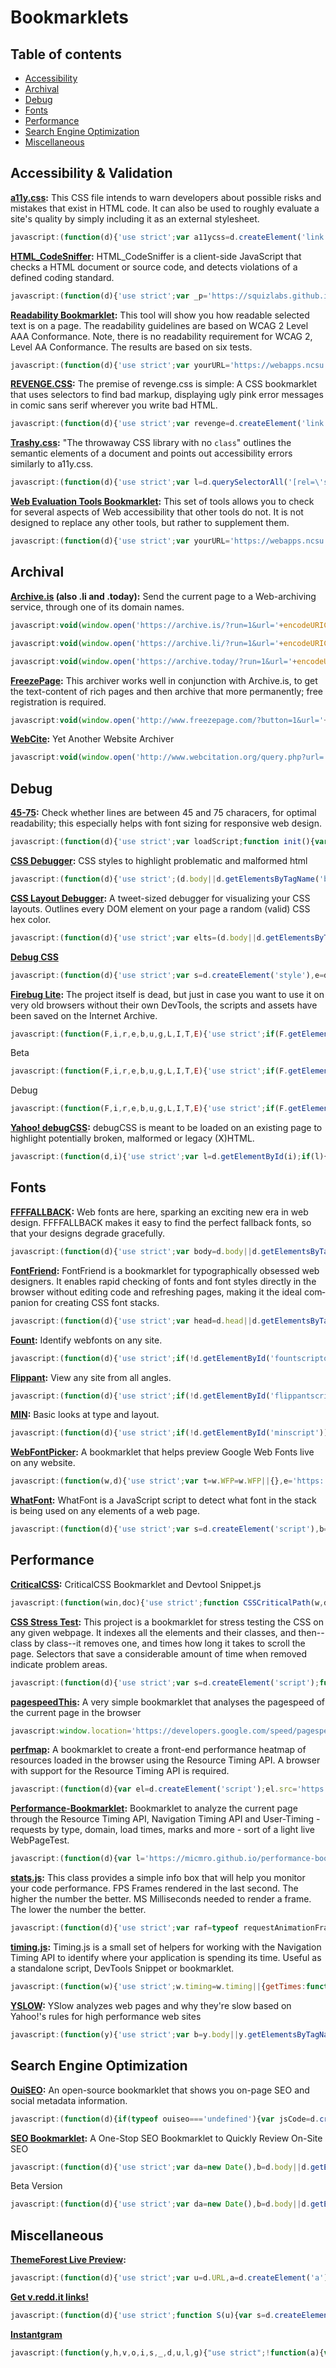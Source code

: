# Bookmarklets

## Table of contents
* [Accessibility](#accessibility--validation)
* [Archival](#archival)
* [Debug](#debug)
* [Fonts](#fonts)
* [Performance](#performance)
* [Search Engine Optimization](#search-engine-optimization)
* [Miscellaneous](#miscellaneous)

## Accessibility & Validation
**[a11y.css](https://github.com/ffoodd/a11y.css):** This CSS file intends to warn developers about possible risks and mistakes that exist in HTML code. It can also be used to roughly evaluate a site's quality by simply including it as an external stylesheet.

```javascript
javascript:(function(d){'use strict';var a11ycss=d.createElement('link');a11ycss.href='https://rawgit.com/ffoodd/a11y.css/master/css/a11y-en.css';a11ycss.rel='stylesheet';a11ycss.media='all';(d.body||d.getElementsByTagName('body')[0]).appendChild(a11ycss);})(document);
```

**[HTML_CodeSniffer](https://github.com/squizlabs/HTML_CodeSniffer):** HTML_CodeSniffer is a client-side JavaScript that checks a HTML document or source code, and detects violations of a defined coding standard.

```javascript
javascript:(function(d){'use strict';var _p='https://squizlabs.github.io/HTML_CodeSniffer/build/',options={path:_p};function _i(s,cb){var sc=d.createElement('script');sc.onload=function(){sc.onload=null;sc.onreadystatechange=null;cb.call(this);};sc.onreadystatechange=function(){if(/^(complete|loaded)$/.test(this.readyState)===true){sc.onreadystatechange=null;sc.onload();}};sc.src=s;(d.head||d.getElementsByTagName('head')[0]).appendChild(sc);}_i(_p+'HTMLCS.js',function(){HTMLCSAuditor.run('WCAG2AA',null,options);});})(document);
```

**[Readability Bookmarklet](http://accessibility.oit.ncsu.edu/tools/readability/):** This tool will show you how readable selected text is on a page. The readability guidelines are based on WCAG 2 Level AAA Conformance. Note, there is no readability requirement for WCAG 2, Level AA Conformance. The results are based on six tests.

```javascript
javascript:(function(d){'use strict';var yourURL='https://webapps.ncsu.edu/accessibility-readability/readability.php';function getScript(url,success){var script=d.createElement('script'),head=d.head||d.getElementsByTagName('head')[0],done=false;script.src=url;script.onload=script.onreadystatechange=function(){if(!done&&(!this.readyState||this.readyState==='loaded'||this.readyState==='complete')){done=true;success();script.onload=script.onreadystatechange=null;head.removeChild(script);}}head.appendChild(script);}getScript(yourURL,function(){});})(document);
```

**[REVENGE.CSS](https://github.com/Heydon/REVENGE.CSS):** The premise of revenge.css is simple: A CSS bookmarklet that uses selectors to find bad markup, displaying ugly pink error messages in comic sans serif wherever you write bad HTML.

```javascript
javascript:(function(d){'use strict';var revenge=d.createElement('link');revenge.href='https://rawgit.com/Heydon/REVENGE.CSS/master/revenge.css';revenge.rel='stylesheet';revenge.media='all';(d.body||d.getElementsByTagName('body')[0]).appendChild(revenge);})(document);
```

**[Trashy.css](https://t7.github.io/trashy.css/):** "The throwaway CSS library with no `class`" outlines the semantic elements of a document and points out accessibility errors similarly to a11y.css.

```javascript
javascript:(function(d){'use strict';var l=d.querySelectorAll('[rel=\'stylesheet\']'),s=d.querySelectorAll('style'),t=d.createElement('link'),n=l.length;while(n--)l[n].setAttribute('rel','');for(n=s.length;s--;)s[n].innerHTML='';t.setAttribute('rel','stylesheet');t.setAttribute('href','https://t7.github.io/trashy.css/css/bookmarklet.css');(d.head||d.getElementsByTagName('head')[0]).appendChild(t);})(document);
```

**[Web Evaluation Tools Bookmarklet](http://accessibility.oit.ncsu.edu/tools/web-evaluation-tools):** This set of tools allows you to check for several aspects of Web accessibility that other tools do not. It is not designed to replace any other tools, but rather to supplement them.

```javascript
javascript:(function(d){'use strict';var yourURL='https://webapps.ncsu.edu/web-evaluation-tools/web-evaluation-tools.php';function getScript(url,success){var script=d.createElement('script'),head=d.head||d.getElementsByTagName('head')[0],done=false;script.src=url;script.onload=script.onreadystatechange=function(){if(!done&&(!this.readyState||this.readyState==='loaded'||this.readyState==='complete')){done=true;success();script.onload=script.onreadystatechange=null;head.removeChild(script);}};head.appendChild(script);}getScript(yourURL,function(){});})(document);
```

## Archival
**[Archive.is](http://archive.is/) (also .li and .today):** Send the current page to a Web-archiving service, through one of its domain names.
```javascript
javascript:void(window.open('https://archive.is/?run=1&url='+encodeURIComponent(location.href)).opener=null);
```
```javascript
javascript:void(window.open('https://archive.li/?run=1&url='+encodeURIComponent(location.href)).opener=null);
```
```javascript
javascript:void(window.open('https://archive.today/?run=1&url='+encodeURIComponent(location.href)).opener=null);
```

**[FreezePage](http://www.freezepage.com/button):** This archiver works well in conjunction with Archive.is, to get the text-content of rich pages and then archive that more permanently; free registration is required.
```javascript
javascript:void(window.open('http://www.freezepage.com/?button=1&url='+encodeURIComponent(location.href)+'&name='+encodeURIComponent(document.title)).opener=null);
```

**[WebCite](http://webcitation.org/):** Yet Another Website Archiver
```javascript
javascript:void(window.open('http://www.webcitation.org/query.php?url='+encodeURIComponent(location.href)).opener=null);
```

## Debug
**[45-75](https://css-tricks.com/bookmarklet-colorize-text-45-75-characters-line-length-testing/):** Check whether lines are between 45 and 75 characers, for optimal readability; this especially helps with font sizing for responsive web design.

```javascript
javascript:(function(d){'use strict';var loadScript;function init(){var redOutline={outline:'2px solid red'},text,textyElements='p,li,dt,dd,h1,h2,h3,h4,h5,h6';$(textyElements).on('mouseover.red',function(){$(this).css(redOutline);}).on('mouseleave.red',function(){$(this).removeAttr('style');}).on('click.red',function(){text=$(this).text();var e=text.substring(0,45),t=text.substring(45,75),n=text.substring(75,text.length),r=e+'<span style="color:red;">'+t+'</span>'+n;$(this).html(r);$(textyElements).off('mouseover.red mouseleave.red click.red');$(this).removeAttr('style');});}if(typeof jQuery==='undefined'){loadScript=function loadScript(a,b){var c=d.createElement('script'),head=d.head||d.getElementsByTagName('head')[0],done=false;c.type='text/javascript';c.src=a;c.onload=c.onreadystatechange=function(){if(!done&&(!this.readyState||this.readyState==='loaded'||this.readyState==='complete')){done=true;b();}};head.appendChild(c)};loadScript('https://cdn.jsdelivr.net/jquery/1.12.3/jquery.min.js',init);}else init();})(document);
```

**[CSS Debugger](https://github.com/roykolak/css-debugger):** CSS styles to highlight problematic and malformed html

```javascript
javascript:(function(d){'use strict';(d.body||d.getElementsByTagName('body')[0]).appendChild(d.createElement('script')).src='https://roykolak.github.io/css-debugger/bookmarklet.js';})(document);
```

**[CSS Layout Debugger](https://gist.github.com/addyosmani/fd3999ea7fce242756b1):** A tweet-sized debugger for visualizing your CSS layouts. Outlines every DOM element on your page a random (valid) CSS hex color.
```javascript
javascript:(function(d){'use strict';var elts=(d.body||d.getElementsByTagName('body')[0]).getElementsByTagName('*'),i=elts.length;while(i--)elts[i].style.outline='1px solid #'+(~~(Math.random()*(1<<24))).toString(16);})(document);
```

**[Debug CSS](https://gist.github.com/ozgrozer/91e8b759a1aaff39d9d5#file-debugcss-js)**

```javascript
javascript:(function(d){'use strict';var s=d.createElement('style'),e=d.getElementById('debugCss');;s.id='debugCss';s.innerHTML='*{background-color: rgba(0, 0, 0, .05) !important;outline: 1px solid #fff !important;}';if(null==e)(d.head||d.getElementsByTagName('head')[0]).appendChild(s);else e.parentNode.removeChild(e);})(document);
```

**[Firebug Lite](https://getfirebug.com/):** The project itself is dead, but just in case you want to use it on very old browsers without their own DevTools, the scripts and assets have been saved on the Internet Archive.

```javascript
javascript:(function(F,i,r,e,b,u,g,L,I,T,E){'use strict';if(F.getElementById(b))return;E=F[i+'NS']&&F.documentElement.namespaceURI;E=E?F[i+'NS'](E,'script'):F[i]('script');E[r]('id',b);E[r](b,u);(F.head||F.body||F[e]('head')[0]||F[e]('body')[0]||F[e]('frameset')[0]).appendChild(E).src=I+g+T;E=new Image;E[r]('src',I+L);})(document,'createElement','setAttribute','getElementsByTagName','FirebugLite','4','firebug-lite.js','releases/lite/latest/skin/xp/sprite.png','https://web.archive.org/web/20171119035137id_/https://getfirebug.com/','#startOpened');
```

Beta

```javascript
javascript:(function(F,i,r,e,b,u,g,L,I,T,E){'use strict';if(F.getElementById(b))return;E=F[i+'NS']&&F.documentElement.namespaceURI;E=E?F[i+'NS'](E,'script'):F[i]('script');E[r]('id',b);E[r](b,u);(F.head||F.body||F[e]('head')[0]||F[e]('body')[0]||F[e]('frameset')[0]).appendChild(E).src=I+g+T;E=new Image;E[r]('src',I+L);})(document,'createElement','setAttribute','getElementsByTagName','FirebugLite','4','firebug-lite-beta.js','releases/lite/latest/skin/xp/sprite.png','https://web.archive.org/web/20171119035137id_/https://getfirebug.com/','#startOpened');
```

Debug

```javascript
javascript:(function(F,i,r,e,b,u,g,L,I,T,E){'use strict';if(F.getElementById(b))return;E=F[i+'NS']&&F.documentElement.namespaceURI;E=E?F[i+'NS'](E,'script'):F[i]('script');E[r]('id',b);E[r](b,u);(F.head||F.body||F[e]('head')[0]||F[e]('body')[0]||F[e]('frameset')[0]).appendChild(E).src=I+g+T;E=new Image;E[r]('src',I+L);})(document,'createElement','setAttribute','getElementsByTagName','FirebugLite','4','firebug-lite-debug.js','releases/lite/latest/skin/xp/sprite.png','https://web.archive.org/web/20171119035137id_/https://getfirebug.com/','#startOpened');
```

**[Yahoo! debugCSS](https://github.com/yahoo/debugCSS):** debugCSS is meant to be loaded on an existing page to highlight potentially broken, malformed or legacy (X)HTML.

```javascript
javascript:(function(d,i){'use strict';var l=d.getElementById(i);if(l){l.parentNode.removeChild(l);return;}l=d.createElement('link');l.id=i;l.rel='stylesheet';l.type='text/css';l.href='https://yahoo.github.io/debugCSS/debugCSS.css';(d.head||d.getElementsByTagName('head')[0]).appendChild(l);})(document,'debugCSS');
```

## Fonts
**[FFFFALLBACK](http://ffffallback.com/):** Web fonts are here, sparking an exciting new era in web design. FFFFALLBACK makes it easy to find the perfect fallback fonts, so that your designs degrade gracefully.

```javascript
javascript:(function(d){'use strict';var body=d.body||d.getElementsByTagName('body')[0],scriptTag=d.createElement('script'),linkTag=d.createElement('link');scriptTag.setAttribute('src','https://rawgit.com/jbrewer/ffffallback/master/bookmarklet/ffffallback.js');linkTag.setAttribute('href','https://rawgit.com/jbrewer/ffffallback/master/bookmarklet/ffffallback.css');linkTag.setAttribute('rel','stylesheet');body.appendChild(scriptTag);body.appendChild(linkTag);})(document);
```

**[FontFriend](http://somadesign.ca/projects/fontfriend/):** Font­Friend is a book­marklet for typo­graph­i­cally obsessed web design­ers. It enables rapid check­ing of fonts and font styles directly in the browser with­out edit­ing code and refresh­ing pages, mak­ing it the ideal com­pan­ion for cre­at­ing CSS font stacks.

```javascript
javascript:(function(d){'use strict';var head=d.head||d.getElementsByTagName('head')[0],_my_script=d.createElement('script'),jqit;if(typeof jQuery==='undefined'){jqit=d.createElement('script');jqit.type='text/javascript';jqit.src='https://cdn.jsdelivr.net/jquery/1.12.3/jquery.min.js';head.appendChild(jqit);}_my_script.type='text/javascript';_my_script.src='https://rawgit.com/lewisje/font-friend/master/font-friend.js';head.appendChild(_my_script);})(document);
```

**[Fount](http://fount.artequalswork.com/):** Identify webfonts on any site.

```javascript
javascript:(function(d){'use strict';if(!d.getElementById('fountscripton')&&!d.getElementById('fountscript')){var founts=d.createElement('script');founts.src='http://fount.artequalswork.com/fount.js';founts.id='fountscript';(d.body||d.getElementsByTagName('body')[0]).appendChild(founts);}else fountReset(false);})(document);
```

**[Flippant](http://flippant.artequalswork.com/):** View any site from all angles.

```javascript
javascript:(function(d){'use strict';if(!d.getElementById('flippantscript')){var flipscript=d.createElement('script');flipscript.src='http://flippant.artequalswork.com/flippant.js';flipscript.id='flippantscript';(d.body||d.getElementsByTagName('body')[0]).appendChild(flipscript);}else flippant();})(document);
```

**[MIN](http://min.artequalswork.com/):** Basic looks at type and layout.

```javascript
javascript:(function(d){'use strict';if(!d.getElementById('minscript')){var minscript=d.createElement('script');minscript.src='http://min.artequalswork.com/min.js';minscript.id='minscript';(d.body||d.getElementsByTagName('body')[0]).appendChild(minscript);}else m();})(document);
```

**[WebFontPicker](https://github.com/danielgavrilov/WebFontPicker):** A bookmarklet that helps preview Google Web Fonts live on any website.

```javascript
javascript:(function(w,d){'use strict';var t=w.WFP=w.WFP||{},e='https:'===w.location.protocol?'https:':'http:';t.bookmarklet=3,t.Picker&&t.Picker.show(),t.attached||t.Picker||((function(t){var e=d.createElement('link');e.rel='stylesheet',e.type='text/css',e.href=t,(d.head||d.getElementsByTagName('head')[0]).appendChild(e)})(e+'//gavrilov.co.uk/wfp/WFP.css'),(function(t){var e=d.createElement('script');e.type='text/javascript',e.src=t,(d.head||d.getElementsByTagName('head')[0]).appendChild(e)})(e+'//gavrilov.co.uk/wfp/WFP.full.min.js'),t.attached=!0)})(window,document);
```

**[WhatFont](https://github.com/chengyin/WhatFont-Bookmarklet):** WhatFont is a JavaScript script to detect what font in the stack is being used on any elements of a web page.

```javascript
javascript:(function(d){'use strict';var s=d.createElement('script'),b=(d.body||d.getElementsByTagName('body')[0]),l=d.location;s.setAttribute('src','http://chengyinliu.com/wf.js?o='+encodeURIComponent(l.href)+'&t='+(new Date().getTime()));b.appendChild(s)})(document);
```

## Performance
**[CriticalCSS](https://gist.github.com/PaulKinlan/6284142):** CriticalCSS Bookmarklet and Devtool Snippet.js

```javascript
javascript:(function(win,doc){'use strict';function CSSCriticalPath(w,d,opts){var opt=opts||{},css={},splitRegex=/;(?![A-Za-z0-9])/;function pushCSS(r){if(!css[r.selectorText])css[r.selectorText]={};var styles=r.style.cssText.split(splitRegex);for(var i=0;i<styles.length;i++){if(!styles[i])continue;var pair=styles[i].split(': ');pair[0]=pair[0].trim();pair[1]=pair[1].trim();css[r.selectorText][pair[0]]=pair[1];}}function parseTree(){var height=w.innerHeight,walker=d.createTreeWalker(d,NodeFilter.SHOW_ELEMENT,function(node){return NodeFilter.FILTER_ACCEPT;},true);while(walker.nextNode()){var node=walker.currentNode,rect=node.getBoundingClientRect();if(rect.top<height||opt.scanFullPage){var rules=w.getMatchedCSSRules(node);if(!!rules)for(var r=0;r<rules.length;r++)pushCSS(rules[r]);}}}this.generateCSS=function(){var finalCSS='';for(var k in css)if(css.hasOwnProperty(k)){finalCSS+=k+' { ';for (var j in css[k])if(css[k].hasOwnProperty(j))finalCSS+=j+': '+css[k][j]+';';finalCSS+='}\n';}return finalCSS;};parseTree();}var cp=new CSSCriticalPath(win,doc),css=cp.generateCSS();console.log(css);return false;})(this,document);
```

**[ CSS Stress Test](https://github.com/andyedinborough/stress-css):** This project is a bookmarklet for stress testing the CSS on any given webpage.
It indexes all the elements and their classes, and then--class by class--it removes one, and times how long it takes to scroll the page. Selectors that save a considerable amount of time when removed indicate problem areas.

```javascript
javascript:(function(d){'use strict';var s=d.createElement('script');function doit(){if(typeof stressTest!=='undefined')stressTest.bookmarklet();else setTimeout(doit,100);}s.src='https://rawgit.com/andyedinborough/stress-css/master/stressTest.js?_='+Math.random();(d.head||d.getElementsByTagName('head')[0]).appendChild(s);doit();})(document);
```

**[pagespeedThis](https://github.com/kimblim/pagespeedThis):** A very simple bookmarklet that analyses the pagespeed of the current page in the browser

```javascript
javascript:window.location='https://developers.google.com/speed/pagespeed/insights/?url='+encodeURI(window.location);
```

**[perfmap](https://github.com/zeman/perfmap):** A bookmarklet to create a front-end performance heatmap of resources loaded in the browser using the Resource Timing API. A browser with support for the Resource Timing API is required.

```javascript
javascript:(function(d){var el=d.createElement('script');el.src='https://zeman.github.io/perfmap/perfmap.js';(d.body||d.getElementsByTagName('body')[0]).appendChild(el);})(document);
```

**[Performance-Bookmarklet](https://github.com/micmro/performance-bookmarklet):** Bookmarklet to analyze the current page through the Resource Timing API, Navigation Timing API and User-Timing - requests by type, domain, load times, marks and more - sort of a light live WebPageTest.

```javascript
javascript:(function(d){var l='https://micmro.github.io/performance-bookmarklet/dist/performanceBookmarklet.min.js',el=d.createElement('script');el.type='text/javascript';el.src=l;el.onerror=function(){alert('Looks like the Content Security Policy directive is blocking the use of bookmarklets\n\nYou can copy and paste the content of\n\n"+l+"\n\ninto your console instead\n\n(link is in console already)');console.log(l);};(d.body||d.getElementsByTagName('body')[0]).appendChild(el);})(document);
```

**[stats.js](https://github.com/mrdoob/stats.js):** This class provides a simple info box that will help you monitor your code performance. FPS Frames rendered in the last second. The higher the number the better. MS Milliseconds needed to render a frame. The lower the number the better.

```javascript
javascript:(function(d){'use strict';var raf=typeof requestAnimationFrame==='function'?requestAnimationFrame:function(f){return setTimeout(f,15);},s=d.createElement('script');s.onload=function(){var s=new Stats();function loop(){s.update();raf(loop)}s.domElement.style.cssText='position:fixed;left:0;top:0;z-index:10000';(d.body||d.getElementsByTagName('body')[0]).appendChild(s.domElement);raf(loop);};s.src='https://rawgit.com/mrdoob/stats.js/master/build/stats.min.js';(d.head||d.getElementsByTagName('head')[0]).appendChild(s);})(document);
```

**[timing.js](https://github.com/addyosmani/timing.js):** Timing.js is a small set of helpers for working with the Navigation Timing API to identify where your application is spending its time. Useful as a standalone script, DevTools Snippet or bookmarklet.

```javascript
javascript:(function(w){'use strict';w.timing=w.timing||{getTimes:function(opt){var p=w.performance||w.webkitPerformance||w.msPerformance||w.mozPerformance;if(!p){console.log('Unfortunately, your browser does not support the Navigation Timing API');return;}var timing=p.timing,api={},o=opt||{},k,f;if(timing){if(o&&!o.simple)for(k in timing)if(timing.hasOwnProperty(k))api[k]=timing[k];if(null==api.firstPaint){f=0;if(w.chrome&&w.chrome.loadTimes){f=w.chrome.loadTimes().firstPaintTime*1e3;api.firstPaintTime=f-w.chrome.loadTimes().startLoadTime*1e3;}else if(typeof p.timing.msFirstPaint==='number'){f=p.timing.msFirstPaint;api.firstPaintTime=f-p.timing.navigationStart;}if(o&&!o.simple)api.firstPaint=f}api.loadTime=timing.loadEventEnd-timing.navigationStart;api.domReadyTime=timing.domComplete-timing.domInteractive;api.readyStart=timing.fetchStart-timing.navigationStart;api.redirectTime=timing.redirectEnd-timing.redirectStart;api.appcacheTime=timing.domainLookupStart-timing.fetchStart;api.unloadEventTime=timing.unloadEventEnd-timing.unloadEventStart;api.lookupDomainTime=timing.domainLookupEnd-timing.domainLookupStart;api.connectTime=timing.connectEnd-timing.connectStart;api.requestTime=timing.responseEnd-timing.requestStart;api.initDomTreeTime=timing.domInteractive-timing.responseEnd;api.loadEventTime=timing.loadEventEnd-timing.loadEventStart;}return api;},printTable:function(opts){var table={},data=this.getTimes(opts);Object.keys(data).sort().forEach(function(k){table[k]={ms:data[k],s:+(data[k]/1e3).toFixed(2)};});console.table(table)},printSimpleTable:function(){this.printTable({simple:true});}};return w.timing.printSimpleTable();})(this);
```

**[YSLOW](http://yslow.org/):** YSlow analyzes web pages and why they're slow based on Yahoo!'s rules for high performance web sites

```javascript
javascript:(function(y){'use strict';var b=y.body||y.getElementsByTagName('body')[0],p=b.appendChild(y.createElement('iframe')),o=p.contentWindow.document;p.id='YSLOW-bookmarklet';p.style.cssText='display:none';o.open().write('<head></head><body onload="YUI_config={win:window.parent,doc:window.parent.document};var d=document;(d.head||d.getElementsByTagName(\'head\')[0]).appendChild(d.createElement(\'script\')).src=\'http://yslow.org/yslow-bookmarklet.js\'"></body>');o.close();})(document);
```

## Search Engine Optimization
**[OuiSEO](https://github.com/carlsednaoui/seo-bookmarklet):** An open-source bookmarklet that shows you on-page SEO and social metadata information.

```javascript
javascript:(function(d){if(typeof ouiseo==='undefined'){var jsCode=d.createElement('script');jsCode.setAttribute('src','https://carlsednaoui.s3.amazonaws.com/ouiseo/ouiseo.min.js');(d.body||d.getElementsByTagName('body')[0]).appendChild(jsCode);}else if(ouiseo&&!d.getElementById('ouiseo')){ouiseo();}else console.log('OuiSEO is already open');})(document);
```

**[SEO Bookmarklet](http://twkm.ca/projects/seo-bookmarklet):** A One-Stop SEO Bookmarklet to Quickly Review On-Site SEO

```javascript
javascript:(function(d){'use strict';var da=new Date(),b=d.body||d.getElementsByTagName('body')[0],ex=d.getElementById('twkmSEOScript'),z;try{if(!b)throw new ReferenceError('The body has not loaded yet.');if(!ex){z=d.createElement('script');z.setAttribute('src','https://twkm.ca/min/f=gadgets/resources/seo-bookmarklet/seo-stable.js?ts='+da.getTime());z.setAttribute('id','twkmSEOScript');z.setAttribute('class','03');b.appendChild(z);}else twkm_closeThisBox();}catch(_){console.log(_.message);}})(document);
```

Beta Version

```javascript
javascript:(function(d){'use strict';var da=new Date(),b=d.body||d.getElementsByTagName('body')[0],ex=d.getElementById('twkmSEOScript'),z;try{if(!b)throw new ReferenceError('The body has not loaded yet.');if(!ex){z=d.createElement('script');z.setAttribute('src','https://twkm.ca/min/f=gadgets/resources/seo-bookmarklet/seo-latest.js?ts='+da.getTime());z.setAttribute('id','twkmSEOScript');z.setAttribute('class','03');b.appendChild(z);}else twkm_closeThisBox();}catch(_){console.log(_.message);}})(document);
```

## Miscellaneous
**[ThemeForest Live Preview](https://gist.github.com/ozgrozer/91e8b759a1aaff39d9d5#file-themeforestlivepreview-js):**

```javascript
javascript:(function(d){'use strict';var u=d.URL,a=d.createElement('a'),v=['themeforest.net','www.themeforest.net'],l,s;a.href=u;if(v.indexOf(a.hostname)!==-1){l=d.getElementsByClassName('btn-icon live-preview')[0].href;s=document.createElement('script');s.src='https://akillidergi.com/app/themeforest/findNextURL.js?url='+encodeURIComponent(l);if(!(d.head||d.getElementsByTagName('head')[0]).appendChild(s))console.warn("Script tag couldn't be created!");}else console.error('This bookmarklet only runs on Themeforest pages.');})(document);
```

**[Get v.redd.it links!](https://www.vrddit.com/bookmarklet)**

```javascript
javascript:(function(d){'use strict';function S(u){var s=d.createElement('script');s.src=u;d.head.appendChild(s)}function b(s){var t=d.createElement('textarea');t.value=s;d.body.appendChild(t);t.select();d.execCommand('copy');d.body.removeChild(t)}function F(u){var p=u.indexOf('r/');if(-1!==p)return 'https://www.reddit.com/'+u.substring(p,u.length)}function c(u){return u.split('/').slice(0,-2).join('/').replace('reddit.com/r','vrddit.com/r')}function V(u){var r=new XMLHttpRequest();u=F(u);r.open('GET',u+'/.json',true);r.onload=function(){var a,p,t,v,i,C,D,R;try{a=JSON.parse(r.responseText)}catch(_){return swal({title:'Error',text:'Video request failed',type:'error',showCloseButton:true,showConfirmButton:false})}if(r.status>=200&&r.status<400){try{p=a[0].data.children[0].data;if(p.crosspost_parent_list)V(p.crosspost_parent_list[0].permalink);else{t=p.title;v=p.media.reddit_video;i=p.id;if(v){C=c(u);D=v.fallback_url;R='https://www.reddit.com/mediaembed/'+i;swal({title:'<strong>Links for this v.redd.it video</strong>',html:'<style>.vrdditBtn{display:inline-block;padding:3px 12px;font-size:14px;font-weight:400;line-height:1.42857143;text-align:center;white-space:nowrap;vertical-align:middle;cursor:pointer;-webkit-user-select:none;-moz-user-select:none;-ms-user-select:none;user-select:none;background-image:none;border:1px solid transparent;color:#fff;background-color:#28a745;border-color:#28a745;border-radius:3px}</style><label for="custom-input" style="display:block;margin:5px auto">Custom Player</label><a href="'+C+'" target="_blank"><input name="custom-input" value="'+C+'" style="display:block;width:100%;text-align:center;margin:5px auto;color:blue;text-decoration:underline;cursor:pointer"></a><input id="btnCustomPlyr" class="vrdditBtn" type="button" style="display:block;margin:5px auto 10px auto" value="Copy"><label for="reddit-input" style="display:block;margin:5px auto">Reddit Player</label><a href="'+R+'" target="_blank"><input name="reddit-input" value="'+R+'" style="display:block;width:100%;text-align:center;margin:5px auto;color:blue;text-decoration:underline;cursor:pointer"></a><input id="btnRedditPlyr" class="vrdditBtn" type="button" style="display:block;margin:5px auto 10px auto" value="Copy"><label for="direct-input" style="display:block;margin:5px auto">Direct (No Sound)</label><a href="'+D+'" target="_blank"><input name="direct-input" value="'+D+'" style="display:block;width:100%;text-align:center;margin:5px auto;color:blue;text-decoration:underline;cursor:pointer"></a><input id="btnDirectPlyr" class="vrdditBtn" type="button" style="display:block;margin:5px auto 10px auto" value="Copy">',showCloseButton:true,showConfirmButton:false});d.addEventListener('click',function(e){var l=e.target;if('btnCustomPlyr'===l.id)b(C);else if('btnRedditPlyr'===l.id)b(R);else if('btnDirectPlyr'===l.id)b(D)})}}}catch(_){swal({title:'Error',text:"URL doesn't have a v.redd.it video",type:'error',showCloseButton:true,showConfirmButton:false})}}else swal({title:a.error,text:a.message,type:'error',showCloseButton:true,showConfirmButton:false})};r.onerror=function(){var e='Video request failed';if(navigator.userAgent.toLowerCase().indexOf('firefox')>-1)e=" (Possibly blocked by Firefox's Tracking Protection)";swal({title:'Error',text:e,type:'error',showCloseButton:true,showConfirmButton:false})};r.send()}S('https://www.vrddit.com/sweetalert2/sweetalert2.all.min.js');var u=location.href;if(u)V(u);else swal({title:'Error',text:'URL not found',type:'error',showCloseButton:true,showConfirmButton:false})})(document)
```

**[Instantgram](https://theus.github.io/instantgram/)**

```javascript
javascript:(function(y,h,v,o,i,s,_,d,u,l,g){"use strict";!function(a){var n={};function r(e){if(n[e])return n[e].exports;var t=n[e]={i:e,l:!1,exports:{}};return a[e].call(t.exports,t,t.exports,r),t.l=!0,t.exports}r.m=a,r.c=n,r.d=function(e,t,a){r.o(e,t)||s(e,t,{enumerable:!0,get:a})},r.r=function(e){"undefined"!=typeof Symbol&&Symbol.toStringTag&&s(e,Symbol.toStringTag,{value:"Module"}),s(e,"__esModule",{value:!0})},r.t=function(t,e){if(1&e&&(t=r(t)),8&e)return t;if(4&e&&"object"==typeof t&&t&&t.__esModule)return t;var a=o.create(null);if(r.r(a),s(a,"default",{enumerable:!0,value:t}),2&e&&"string"!=typeof t)for(var n in t)r.d(a,n,function(e){return t[e]}.bind(null,n));return a},r.n=function(e){var t=e&&e.__esModule?function(){return e.default}:function(){return e};return r.d(t,"a",t),t},r.o=function(e,t){return i.hasOwnProperty.call(e,t)},r.p="",r(r.s=4)}([function(e,t,a){s(t,"__esModule",{value:!0}),t.default=function(e,t){t=t||y||h.documentElement;var a=e.getBoundingClientRect();return 0<a.bottom&&0<a.right&&a.left<(t.innerWidth||t.clientWidth)&&a.top<(t.innerHeight||t.clientHeight)}},function(e,t,a){s(t,"__esModule",{value:!0}),t.default=function(e){var t=[];for(t.push(e);e.parentNode;)t.unshift(e.parentNode),e=e.parentNode;return t}},function(e,t,a){s(t,"__esModule",{value:!0});var n,r=(n=a(5))&&n.__esModule?n:{default:n},o={de:"de-DE",pt:"pt-BR",en:"en-US","en-GB":"en-US"}[navigator.language];function i(t){var a=1<arguments.length&&void 0!==arguments[1]?arguments[1]:o;try{if(r.default.langs.hasOwnProperty(a)||(a="en-US"),r.default.langs[a][t])return r.default.langs[a][t]}catch(e){return _.error("[instantgram]LOC error:",e),"oops, an error ocurred in the localization system. Enter in https://github.com/theus/instantgram/issues/new and open an issue with this code: 'LOC_dont_found_str_neither_default:["+a+"->"+t+"]'\n  for more information open the console"}}_.info(i("helpers.localize_defaultlang").replace("${LANG_DEFAULT}",o)),t.default=i},function(e,t,a){s(t,"__esModule",{value:!0}),t.default=function(e,t,a){for(;0<e.length;0)t.call(a,0,e[0])}},function(e,t,a){var n=c(a(2)),r=c(a(6)),o=c(a(3)),i=c(a(0)),s=c(a(7)),d=c(a(8)),u=c(a(9)),l=c(a(10)),g=c(a(12)),m=c(a(13));function c(e){return e&&e.__esModule?e:{default:e}}var f={VERSION:"3.0.0",hostname:v.hostname,path:v.pathname,images:[],imagesOnViewPort:[],videos:h.querySelectorAll("video"),regexOriginalImage:/\/[a-z] \d [a-z]?x\d [a-z]?/,regexMaxResImage:/\/[a-z] [1080] [a-z]?x[1080] [a-z]?/,regexPath:/^\/p\//,regexHostname:/instagram\.com/,regexStoriesURI:/stories\/(.*) /,regexURL:/([--:\w?@%& ~#=]*\.[a-z]{2,4}\/{0,2})((?:[?&](?:\w )=(?:\w )) |[--:\w?@%& ~#=] )?/,foundByModule:null,probablyHasAGallery:{check:null,byModule:""},setImageLink:function(e){this.imageLinkBeforeParse=e,this.regexMaxResImage.test(e)?this.imageLink=e:this.imageLink=this.regexOriginalImage.test(e)?e.replace(this.regexOriginalImage,""):e},foundVideo:!1,foundImage:!1,imageLink:!1,imageLinkBeforeParse:!1,alertNotInInstagramPost:!1,context:{hasMsg:!1,msg:""}},p=h.images;(0,o.default)(p,function(e,t){((0,s.default)(t)||2===p.length)&&(f.images.push(t),(0,i.default)(t)&&f.imagesOnViewPort.push(t))}),f.regexHostname.test(f.hostname)||alert((0,n.default)("index@alert_onlyWorks")),f.regexHostname.test(f.hostname)&&(!1===(0,m.default)(f)&&!1===(0,g.default)(f)&&!1===(0,u.default)(f)&&!1===(0,d.default)(f)&&!1===(0,l.default)(f)&&(f.context.hasMsg=!1),f.context.hasMsg&&alert((0,n.default)(f.context.msg)),!f.alertNotInInstagramPost||f.foundVideo||f.foundImage||alert((0,n.default)("index#program@alert_dontFound")),(0,r.default)(f.VERSION))},function(e,t,a){s(t,"__esModule",{value:!0}),t.default={langs:{"en-US":{"helpers.localize_defaultlang":"[instantgram] set language: ${LANG_DEFAULT}\n For more information about available languages please check http://theus.github.io/instantgram","modules.update@oudated_outdated":"[instantgram] is outdated. Please check http://theus.github.io/instantgram for available updates.","modules.update@oudated_localInfo":"[instantgram] Installed version: ${data.version} | New update: ${data.gitVersion}","modules.update@determineIfGetUpdateIsNecessary_contacting":"[instantgram] is looking for available updates…","modules.update@determineIfGetUpdateIsNecessary_updated":"[instantgram] updated your current version.","modules.update@determineIfGetUpdateIsNecessary_@alert_found":'[instantgram] found a new available update.\nPlease check <a href="http://theus.github.io/instantgram" rel="noopener noreferrer nofollow" target="_blank">http://theus.github.io/instantgram</a> to install it.',"index@alert_onlyWorks":"[instantgram] only works on instagram.com.","index#program#modal@alert_dontFound":"[instantgram] didn't find any image in this Instagram post. Please try to open the link in a new tab.","index#program#post@alert_dontFound":"Oops, [instantgram] couldn't find any image :-(","index#program#screen@alert_dontFound":"[instantgram] found more than 1 image. Are you on a profile page? If yes, please open a single post first and open [instantgram] again.","index#program@alert_dontFound":"Oops, did you open any Instagram post? Like for example instagram.com/p/82jd828jd","index#program@alert_videoBlob":"If you're trying open a video, try enter on Instagram post page. Like for example instagram.com/p/82jd828jd. If you're already in it, try refreshing the page before running [instantgram] or open the post in a new tab. (this proccess is neccessary only for videos)"},"pt-BR":{"helpers.localize_defaultlang":"[instantgram] idioma configurado: ${LANG_DEFAULT}\npara mais informações sobre os idiomas suportados, acesse http://theus.github.io/instantgram","modules.update@oudated_outdated":"[instantgram] está desatualizado. Acesse http://theus.github.io/instantgram para atualizar","modules.update@oudated_localInfo":"[instantgram] versão local: ${data.version} | nova versão: ${data.gitVersion}","modules.update@determineIfGetUpdateIsNecessary_contacting":"[instantgram] está procurando atualizações...","modules.update@determineIfGetUpdateIsNecessary_updated":"[instantgram] informações locais atualizadas","modules.update@determineIfGetUpdateIsNecessary_@alert_found":"[instantgram] encontrou uma atualização.\n acesse theus.github.io/instantgram para atualizar","index@alert_onlyWorks":"[instantgram] somente funciona no instagram.com","index#program#modal@alert_dontFound":"[instantgram] não encontrou uma imagem em um post. Tente abrir o link em uma nova aba.","index#program#post@alert_dontFound":"oops, [instantgram] não encontrou a imagem :-(","index#program#screen@alert_dontFound":"[instantgram] a procura por imagem na tela encontrou mais de 1 imagem. Você está em um perfil? Se sim, abra alguma imagem antes de rodar o [instantgram]","index#program@alert_dontFound":"oops, você está em algum post do instagram? ex: instagram.com/p/82jd828jd","index#program@alert_videoBlob":"Se você está tentando abrir um vídeo, tente entrar na página do post do Instagram. ex: instagram.com/p/82jd828jd. Se você já está na página, tente atualizar a página antes de executar o [instantgram] ou abra o post em uma nova aba. (este processo só é necessário com vídeos)"},"de-DE":{"helpers.localize_defaultlang":"Ausgewählte Sprache: ${LANG_DEFAULT}\n Weitere Informationen zu den unterstützten Sprachen findest du auf http://theus.github.io/instantgram","modules.update@oudated_outdated":"[instantgram] ist veraltet. Bitte besuche die Seite http://theus.github.io/instantgram für ein Update.","modules.update@oudated_localInfo":"[instantgram] Installierte Version ${data.version} | Neue Version: ${data.gitVersion}","modules.update@determineIfGetUpdateIsNecessary_contacting":"[instantgram] sucht nach neuen verfügbaren Updates...","modules.update@determineIfGetUpdateIsNecessary_updated":"[instantgram] wurde aktualisiert.","modules.update@determineIfGetUpdateIsNecessary_@alert_found":"[instantgram] hat ein neues Update gefunden.\nBitte besuche die Seite http://theus.github.io/instantgram, um das Update zu installieren.","index@alert_onlyWorks":"[instantgram] funktioniert nur mit instagram.com.","index#program#modal@alert_dontFound":"[instantgram] konnte kein Bild in diesem Post finden. Bitte öffne den Link in einem neuen Tab.","index#program#post@alert_dontFound":"Oops, [instantgram] konnte leider kein Bild finden  :-(","index#program#screen@alert_dontFound":"[instantgram] hat mehr als 1 Bild gefunden. Bist du in der Profilansicht? Falls ja, öffne bitte zuerst einen einzelnen Post und führe [instantgram] erneut aus.","index#program@alert_dontFound":"Oops, hast du einen Instagram Post geöffnet? Zum Beispiel instagram.com/p/82jd828jd","index#program@alert_videoBlob":"If you're trying open a video, try enter on Instagram post page. Like for example instagram.com/p/82jd828jd. If you're already in it, try refreshing the page before running [instantgram] or open the post in a new tab. (this proccess is neccessary only for videos) // we need translate this string to Deutsch, if you can help us enter in contact by Github"}}}},function(e,t,a){s(t,"__esModule",{value:!0});var n,o=(n=a(2))&&n.__esModule?n:{default:n};function i(e){_.warn((0,o.default)("modules.update@oudated_outdated")),_.warn((0,o.default)("modules.update@oudated_localInfo").replace("${data.version}",e.version).replace("${data.gitVersion}",e.gitVersion))}t.default=function(n){var e,r=n.replace(/\./g,"");if(r=g(r),!(e=l.getItem("instantgram"))||((e=d.parse(e)).version!==e.gitVersion&&i(e),u.now()>e.dateExpiration)){var t=new XMLHttpRequest;t.addEventListener("readystatechange",function(){if(_.info((0,o.default)("modules.update@determineIfGetUpdateIsNecessary_contacting")),4===this.readyState){var e=new Date;e.setDate(e.getDate()+2),l.setItem("instantgram",d.stringify({version:n,gitVersion:d.parse(this.responseText).version,lastVerification:u.now(),dateExpiration:e.valueOf()}));var t=d.parse(this.responseText).version;if(t=t.replace(/\./g,""),t=g(t),_.info((0,o.default)("modules.update@determineIfGetUpdateIsNecessary_updated")),r<t){var a=d.parse(l.getItem("instantgram"));alert((0,o.default)("modules.update@determineIfGetUpdateIsNecessary_@alert_found")),i(a)}else _.info(l.getItem("instantgram"))}}),t.open("GET","https://theus.github.io/instantgram/package.json"),t.send()}}},function(e,t,a){s(t,"__esModule",{value:!0}),t.default=function(e){return 0<(0,r.default)(e).filter(function(e){return"article"===e.nodeName.toLowerCase()}).length};var n,r=(n=a(1))&&n.__esModule?n:{default:n}},function(e,t,a){s(t,"__esModule",{value:!0}),t.default=function(e){var t=!1,a=2<e.images.length;if(a&&e.regexPath.test(e.path)&&(e.probablyHasAGallery.check=a,e.probablyHasAGallery.byModule="searchImage"),e.regexPath.test(e.path)&&!e.imageLink&!1===a){if(!e.foundVideo&&!e.foundImage){try{if(2===h.getElementsByTagName("article").length){var n=h.getElementsByTagName("article")[1].querySelector("header + div img").src;n?(e.setImageLink(n),y.open(e.imageLink),t=!0,e.foundByModule="searchImage"):e.context={hasMsg:!0,msg:"index#program#modal@alert_dontFound"}}}catch(t){_.error("searchImage()","[instantgram] "+e.VERSION,t)}try{if(1===h.getElementsByTagName("article").length){var r=h.querySelector("article > div img").src;e.setImageLink(r),e.imageLink?(y.open(e.imageLink),t=!0,e.foundByModule="searchImage"):e.context={hasMsg:!0,msg:"index#program#post@alert_dontFound"}}}catch(t){_.error("searchImage()","[instantgram] "+e.VERSION,t)}}}else e.alertNotInInstagramPost=!0;return t}},function(e,t,a){s(t,"__esModule",{value:!0}),t.default=function(e){var t=!1;try{e:{var a=!0,n=!1,r=void 0;try{for(var o,i=e.videos[Symbol.iterator]();!(a=(o=i.next()).done);a=!0){var s=o.value;if((0,u.default)(s)){var d=s.src;if(d){if(-1!==d.indexOf("blob:")){e.context={hasMsg:!0,msg:"index#program@alert_videoBlob"};break e}y.open(d),t=!0,e.foundVideo=!0,e.foundByModule="searchVideoOnScreen",e.alertNotInInstagramPost=!0}break e}}}catch(e){n=!0,r=e}finally{try{!a&&i.return&&i.return()}finally{if(n)throw r}}}}catch(t){_.error("searchVideoOnScreen()","[instantgram] "+e.VERSION,t)}return t};var n,u=(n=a(0))&&n.__esModule?n:{default:n}},function(e,t,a){s(t,"__esModule",{value:!0}),t.default=function(e){var t=!1;try{if(!e.imageLink&&!e.foundVideo)e:{e.images.reverse();var a=!0,n=!1,r=void 0;try{for(var o,i=e.images[Symbol.iterator]();!(a=(o=i.next()).done);a=!0){var s=o.value;if((0,f.default)(s)&&!(0,h.default)(s)){var d=0<(0,p.default)(s).filter(function(e){return"ul"===e.nodeName.toLowerCase()}).length;if(d){e.probablyHasAGallery.check=d,e.probablyHasAGallery.byModule="searchImageOnScreen";var u=(0,p.default)(s).filter(function(e){return e.style&&e.style.transform&&""!==e.style.transform})[0],l=u.querySelector("ul"),g=u.style.transform.split("(")[1].replace("px)","")/s.width,m=g<0?-1*g:g,c=l.children[m].querySelector("img");e.setImageLink(c.src)}else e.setImageLink(s.src);e.imageLink?(y.open(e.imageLink),t=e.foundImage=!0,e.foundByModule="searchImageOnScreen"):e.context={hasMsg:!0,msg:"index#program#screen@alert_dontFound"},e.alertNotInInstagramPost=!1;break e}}}catch(e){n=!0,r=e}finally{try{!a&&i.return&&i.return()}finally{if(n)throw r}}}}catch(t){_.error("searchImageOnScreen()","[instantgram] "+e.VERSION,t)}return t};var f=n(a(0)),p=n(a(1)),h=n(a(11));function n(e){return e&&e.__esModule?e:{default:e}}},function(e,t,a){s(t,"__esModule",{value:!0}),t.default=function(e){return"a"===e.parentElement.localName||0<(0,r.default)(e).filter(function(e){return"header"===e.nodeName.toLowerCase()}).length};var n,r=(n=a(1))&&n.__esModule?n:{default:n}},function(e,t,a){s(t,"__esModule",{value:!0}),t.default=function(n){var e=!1;try{if(n.regexStoriesURI.test(n.path)){var t=h.getElementById("react-root").querySelectorAll("section section div"),r="";if((0,o.default)(t,function(e,t){var a=t.style.backgroundImage.match(n.regexURL);null!==a&&(r=a[0])}),0<r.length&&(n.setImageLink(r),y.open(n.imageLink),e=!0,n.foundImage=!0,n.foundByModule="searchStories"),!1===e&&0<n.videos.length){var a=n.videos[0].src;!a&&n.videos[0].children&&(a=n.videos[0].children[0].src),a&&(y.open(a),e=!0,n.foundVideo=!0,n.alertNotInInstagramPost=!0,n.foundByModule="searchStories")}}}catch(e){_.error("searchStories()","[instantgram] "+n.VERSION,e)}return e};var n,o=(n=a(3))&&n.__esModule?n:{default:n}},function(e,t,a){s(t,"__esModule",{value:!0}),t.default=function(e){var t=!1;try{if(!e.imageLink&&!e.foundVideo){var a=h.querySelector('[property="og:video"]')?h.querySelector('[property="og:video"]'):h.querySelector('[property="og:video:secure_url"]')?h.querySelector('[property="og:video:secure_url"]'):null,n=!!a&&a.content;n&&(y.open(n),t=!0,e.foundVideo=!0,e.alertNotInInstagramPost=!0)}}catch(e){_.error("getVideoOnPage()","[instantgram] 3.0.0",e)}return t}}])})(window,document,location,Object,Object.prototype,Object.defineProperty,console,JSON,Date,localStorage,parseInt)
```
